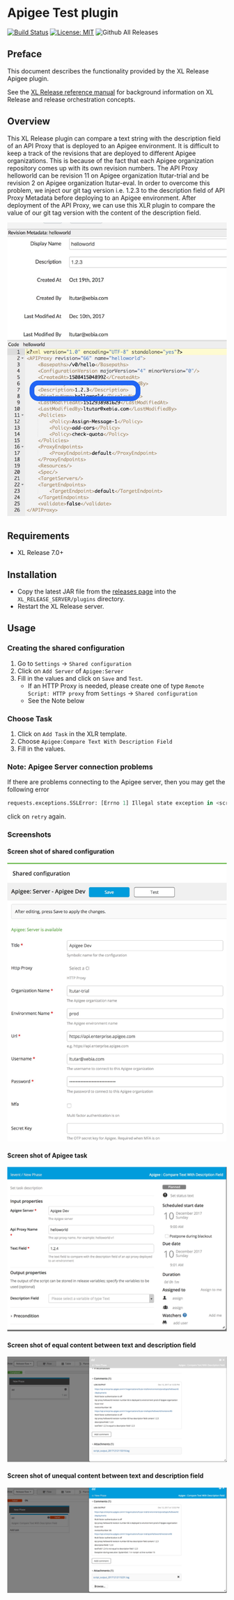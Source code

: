 # Apigee Test plugin


[![Build Status][xlr-apigee-test-plugin-travis-image]][xlr-apigee-test-plugin-travis-url]
[![License: MIT][xlr-apigee-test-plugin-license-image]][xlr-apigee-test-plugin-license-url]
![Github All Releases][xlr-apigee-test-plugin-downloads-image]

[xlr-apigee-test-plugin-travis-image]: https://travis-ci.org/xebialabs-community/xlr-apigee-test-plugin.svg?branch=master
[xlr-apigee-test-plugin-travis-url]: https://travis-ci.org/xebialabs-community/xlr-apigee-test-plugin
[xlr-apigee-test-plugin-license-image]: https://img.shields.io/badge/License-MIT-yellow.svg
[xlr-apigee-test-plugin-license-url]: https://opensource.org/licenses/MIT
[xlr-apigee-test-plugin-downloads-image]: https://img.shields.io/github/downloads/xebialabs-community/xlr-apigee-test-plugin/total.svg

## Preface

This document describes the functionality provided by the XL Release Apigee plugin.

See the [XL Release reference manual](https://docs.xebialabs.com/xl-release) for background information on XL Release and release orchestration concepts.  

## Overview

This XL Release plugin can compare a text string with the description field of an API Proxy that is deployed to an Apigee environment. 
It is difficult to keep a track of the revisions that are deployed to different Apigee organizations. This is because of the fact that each Apigee organization repository comes up with its own revision numbers. The API Proxy helloworld can be revision 11 on Apigee organization ltutar-trial and be revision 2 on Apigee organization ltutar-eval. In order to overcome this problem, we inject our git tag version i.e. 1.2.3 to the description field of API Proxy Metadata before deploying to an Apigee environment. After deployment of the API Proxy, we can use this XLR plugin to compare the value of our git tag version with the content of the description field.

![Screenshot of Apigee Metadata helloworld](images/metadata-description.jpg)


## Requirements

* XL Release 7.0+

## Installation

* Copy the latest JAR file from the [releases page](https://github.com/xebialabs-community/xlr-apigee-test-plugin/releases) into the `XL_RELEASE_SERVER/plugins` directory.
* Restart the XL Release server.

## Usage

### Creating the shared configuration

1. Go to `Settings` -> `Shared configuration`
2. Click on `Add Server` of `Apigee:Server`
3. Fill in the values and click on `Save` and `Test`. 
   - If an HTTP Proxy is needed, please create one of type `Remote Script: HTTP proxy` from `Settings` -> `Shared configuration`
   - See the Note below

### Choose Task

1. Click on `Add Task` in the XLR template.
2. Choose `Apigee:Compare Text With Description Field`
3. Fill in the values.


### Note: Apigee Server connection problems
If there are problems connecting to the Apigee server, then you may get the following error
```python
requests.exceptions.SSLError: [Errno 1] Illegal state exception in <script> at line number 18
```
click on `retry` again.

### Screenshots

#### Screen shot of shared configuration
![Screenshot of Shared configuration Apigee Server](images/apigee-server.jpg)

#### Screen shot of Apigee task
![Screenshot of XLR apigee task](images/xlr-apigee-task.jpg)

#### Screen shot of equal content between text and description field
![Screenshot of release with equal content](images/textfield_equal_descriptionfield.jpg)

#### Screen shot of unequal content between text and description field
![Screenshot of release with unequal content](images/textfield_unequal_descriptionfield.jpg)
